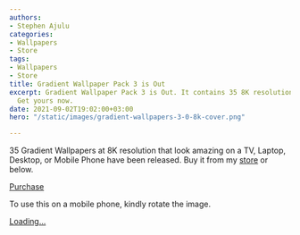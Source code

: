 ```yaml
---
authors:
- Stephen Ajulu
categories:
- Wallpapers
- Store
tags:
- Wallpapers
- Store
title: Gradient Wallpaper Pack 3 is Out
excerpt: Gradient Wallpaper Pack 3 is Out. It contains 35 8K resolution wallpapers.
  Get yours now.
date: 2021-09-02T19:02:00+03:00
hero: "/static/images/gradient-wallpapers-3-0-8k-cover.png"

---
```

35 Gradient Wallpapers at 8K resolution that look amazing on a TV, Laptop, Desktop, or Mobile Phone have been released. Buy it from my [store](https://ajulusthoughts.stephenajulu.com/store) or below.

<script src="https://gumroad.com/js/gumroad.js"></script>

<a class="gumroad-button" href="https://gumroad.com/l/EEnXP">Purchase</a>

To use this on a mobile phone, kindly rotate the image.

<script src="https://gumroad.com/js/gumroad-embed.js"></script>

<div class="gumroad-product-embed"><a href="https://gumroad.com/l/EEnXP">Loading...</a></div>